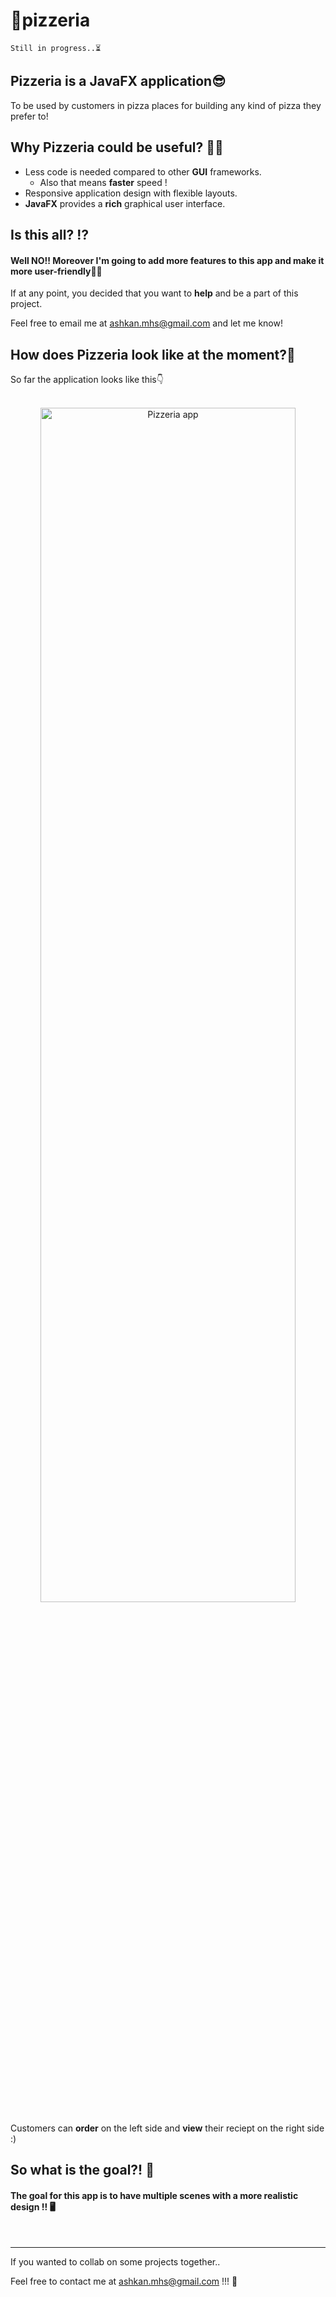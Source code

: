 # 🍕pizzeria

`Still in progress..⏳`


<h2>Pizzeria is a JavaFX application😎</h2>

To be used by customers in pizza places for building any kind of pizza they prefer to!


<h2>Why Pizzeria could be useful? 🤷‍♂️ </h2>

- Less code is needed compared to other **GUI** frameworks.
	- Also that means **faster** speed !
- Responsive application design with flexible layouts.
- **JavaFX** provides a **rich** graphical user interface.


<h2>Is this all? ⁉️</h2>
<h4> Well NO!! Moreover I'm going to add more features to this app and make it more user-friendly👨‍💻</h4>

If at any point, you decided that you want to **help** and be a part of this project.

Feel free to email me at <ashkan.mhs@gmail.com> and let me know!


<h2>How does Pizzeria look like at the moment?🧐</h2>
So far the application looks like this👇<br><br>

<p align="center">
<img src="https://i.imgur.com/gfq1xUW.png" alt="Pizzeria app" width="90%" height="70%">
</p>

Customers can **order** on the left side and **view** their reciept on the right side :)


<h2>So what is the goal?! 🌟</h2>
<h4>The goal for this app is to have multiple scenes with a more realistic design !! 🖥 </h4><br>



<hr>
If you wanted to collab on some projects together..

Feel free to contact me at <ashkan.mhs@gmail.com> !!! 🚀


 
